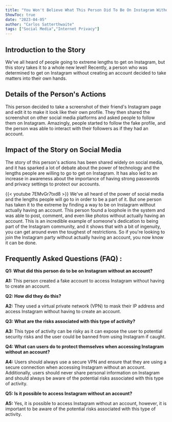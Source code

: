 ```yaml
---
title: "You Won't Believe What This Person Did To Be On Instagram Without An Account!"
ShowToc: true 
date: "2023-04-05"
author: "Carlos Satterthwaite" 
tags: ["Social Media","Internet Privacy"]
---
```

## Introduction to the Story

We've all heard of people going to extreme lengths to get on Instagram, but this story takes it to a whole new level! Recently, a person who was determined to get on Instagram without creating an account decided to take matters into their own hands. 

## Details of the Person's Actions

This person decided to take a screenshot of their friend's Instagram page and edit it to make it look like their own profile. They then shared the screenshot on other social media platforms and asked people to follow them on Instagram. Amazingly, people started to follow the fake profile, and the person was able to interact with their followers as if they had an account.

## Impact of the Story on Social Media

The story of this person's actions has been shared widely on social media, and it has sparked a lot of debate about the power of technology and the lengths people are willing to go to get on Instagram. It has also led to an increase in awareness about the importance of having strong passwords and privacy settings to protect our accounts.

{{< youtube 7EMvGr7txd8 >}} 
We've all heard of the power of social media and the lengths people will go to in order to be a part of it. But one person has taken it to the extreme by finding a way to be on Instagram without actually having an account. This person found a loophole in the system and was able to post, comment, and even like photos without actually having an account. This is an incredible example of someone's dedication to being part of the Instagram community, and it shows that with a bit of ingenuity, you can get around even the toughest of restrictions. So if you're looking to join the Instagram party without actually having an account, you now know it can be done.

## Frequently Asked Questions (FAQ) :
**Q1: What did this person do to be on Instagram without an account?**

**A1:** This person created a fake account to access Instagram without having to create an account.

**Q2: How did they do this?**

**A2:** They used a virtual private network (VPN) to mask their IP address and access Instagram without having to create an account.

**Q3: What are the risks associated with this type of activity?**

**A3:** This type of activity can be risky as it can expose the user to potential security risks and the user could be banned from using Instagram if caught.

**Q4: What can users do to protect themselves when accessing Instagram without an account?**

**A4:** Users should always use a secure VPN and ensure that they are using a secure connection when accessing Instagram without an account. Additionally, users should never share personal information on Instagram and should always be aware of the potential risks associated with this type of activity.

**Q5: Is it possible to access Instagram without an account?**

**A5:** Yes, it is possible to access Instagram without an account, however, it is important to be aware of the potential risks associated with this type of activity.


